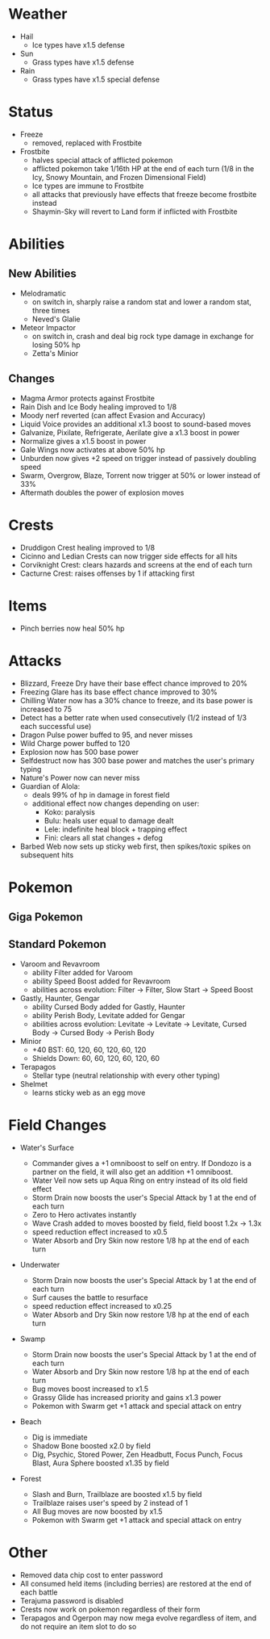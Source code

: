 # Weather
  - Hail
    - Ice types have x1.5 defense
  - Sun
    - Grass types have x1.5 defense
  - Rain
    - Grass types have x1.5 special defense

# Status
  - Freeze
    - removed, replaced with Frostbite
  - Frostbite
    - halves special attack of afflicted pokemon
    - afflicted pokemon take 1/16th HP at the end of each turn (1/8 in the Icy, Snowy Mountain, and Frozen Dimensional Field)
    - Ice types are immune to Frostbite
    - all attacks that previously have effects that freeze become frostbite instead
    - Shaymin-Sky will revert to Land form if inflicted with Frostbite

# Abilities
  ## New Abilities
  - Melodramatic
    - on switch in, sharply raise a random stat and lower a random stat, three times
    - Neved's Glalie
  - Meteor Impactor
    - on switch in, crash and deal big rock type damage in exchange for losing 50% hp
    - Zetta's Minior

  ## Changes
  - Magma Armor protects against Frostbite
  - Rain Dish and Ice Body healing improved to 1/8
  - Moody nerf reverted (can affect Evasion and Accuracy)
  - Liquid Voice provides an additional x1.3 boost to sound-based moves
  - Galvanize, Pixilate, Refrigerate, Aerilate give a x1.3 boost in power
  - Normalize gives a x1.5 boost in power
  - Gale Wings now activates at above 50% hp
  - Unburden now gives +2 speed on trigger instead of passively doubling speed
  - Swarm, Overgrow, Blaze, Torrent now trigger at 50% or lower instead of 33%
  - Aftermath doubles the power of explosion moves


# Crests
  - Druddigon Crest healing improved to 1/8
  - Cicinno and Ledian Crests can now trigger side effects for all hits
  - Corviknight Crest: clears hazards and screens at the end of each turn
  - Cacturne Crest: raises offenses by 1 if attacking first

# Items
  - Pinch berries now heal 50% hp

# Attacks
  - Blizzard, Freeze Dry have their base effect chance improved to 20%
  - Freezing Glare has its base effect chance improved to 30%
  - Chilling Water now has a 30% chance to freeze, and its base power is increased to 75
  - Detect has a better rate when used consecutively (1/2 instead of 1/3 each successful use)
  - Dragon Pulse power buffed to 95, and never misses
  - Wild Charge power buffed to 120
  - Explosion now has 500 base power
  - Selfdestruct now has 300 base power and matches the user's primary typing
  - Nature's Power now can never miss
  - Guardian of Alola:
    - deals 99% of hp in damage in forest field
    - additional effect now changes depending on user:
      - Koko: paralysis
      - Bulu: heals user equal to damage dealt
      - Lele: indefinite heal block + trapping effect
      - Fini: clears all stat changes + defog
  - Barbed Web now sets up sticky web first, then spikes/toxic spikes on subsequent hits

# Pokemon
  ## Giga Pokemon
  
  ## Standard Pokemon
  - Varoom and Revavroom
    - ability Filter added for Varoom
    - ability Speed Boost added for Revavroom
    - abilities across evolution: Filter -> Filter, Slow Start -> Speed Boost
  - Gastly, Haunter, Gengar
    - ability Cursed Body added for Gastly, Haunter
    - ability Perish Body, Levitate added for Gengar
    - abilities across evolution: Levitate -> Levitate -> Levitate, Cursed Body -> Cursed Body -> Perish Body
  - Minior
    - +40 BST: 60, 120, 60, 120, 60, 120
    - Shields Down: 60, 60, 120, 60, 120, 60
  - Terapagos
    - Stellar type (neutral relationship with every other typing)
  - Shelmet
    - learns sticky web as an egg move

# Field Changes
  - Water's Surface
    - Commander gives a +1 omniboost to self on entry. If Dondozo is a partner on the field, it will also get an addition +1 omniboost.
    - Water Veil now sets up Aqua Ring on entry instead of its old field effect
    - Storm Drain now boosts the user's Special Attack by 1 at the end of each turn
    - Zero to Hero activates instantly
    - Wave Crash added to moves boosted by field, field boost 1.2x -> 1.3x
    - speed reduction effect increased to x0.5
    - Water Absorb and Dry Skin now restore 1/8 hp at the end of each turn

  - Underwater
    - Storm Drain now boosts the user's Special Attack by 1 at the end of each turn
    - Surf causes the battle to resurface
    - speed reduction effect increased to x0.25
    - Water Absorb and Dry Skin now restore 1/8 hp at the end of each turn

  - Swamp
    - Storm Drain now boosts the user's Special Attack by 1 at the end of each turn
    - Water Absorb and Dry Skin now restore 1/8 hp at the end of each turn
    - Bug moves boost increased to x1.5
    - Grassy Glide has increased priority and gains x1.3 power
    - Pokemon with Swarm get +1 attack and special attack on entry

  - Beach
    - Dig is immediate
    - Shadow Bone boosted x2.0 by field
    - Dig, Psychic, Stored Power, Zen Headbutt, Focus Punch, Focus Blast, Aura Sphere boosted x1.35 by field
  - Forest
    - Slash and Burn, Trailblaze are boosted x1.5 by field
    - Trailblaze raises user's speed by 2 instead of 1
    - All Bug moves are now boosted by x1.5
    - Pokemon with Swarm get +1 attack and special attack on entry

# Other
  - Removed data chip cost to enter password
  - All consumed held items (including berries) are restored at the end of each battle
  - Terajuma password is disabled
  - Crests now work on pokemon regardless of their form
  - Terapagos and Ogerpon may now mega evolve regardless of item, and do not require an item slot to do so